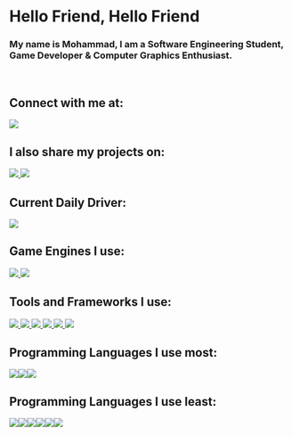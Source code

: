 # Hello Friend, Hello Friend

### My name is Mohammad, I am a Software Engineering Student, Game Developer & Computer Graphics Enthusiast.
<br>

## Connect with me at:
<a href="https://www.linkedin.com/in/Red1C3/">

<img src="https://img.shields.io/badge/linkedin-%230077B5.svg?style=for-the-badge&logo=linkedin&logoColor=white">

</a>

## I also share my projects on:
<a href="https://www.codeberg.org/Red1C3/"><img src="https://img.shields.io/badge/Codeberg-2185D0?style=for-the-badge&logo=Codeberg&logoColor=white">
</a><a href="https://sketchfab.com/Red1C3"><img src="https://img.shields.io/badge/sketchfab-%231CAAD9.svg?&style=for-the-badge&logo=sketchfab&logoColor=white"></a>


## Current Daily Driver:
<a href="https://getfedora.org/">
<img src="https://img.shields.io/badge/fedora-%23294172.svg?&style=for-the-badge&logo=fedora&logoColor=white" />
</a>

## Game Engines I use:
<a href="https://godotengine.org/">
<img src="https://img.shields.io/badge/godot%20engine-%23478CBF.svg?&style=for-the-badge&logo=godot%20engine&logoColor=white" />
</a>
<a href="https://www.cryengine.com/">
<img src="https://img.shields.io/badge/cryengine-%23000000.svg?&style=for-the-badge&logo=cryengine&logoColor=white" />
</a>


## Tools and Frameworks I use:
<a href="https://www.opengl.org/">
<img src="https://img.shields.io/badge/opengl-%235586A4.svg?&style=for-the-badge&logo=opengl&logoColor=white" />
</a>
<a href="https://www.vulkan.org/">
<img src="https://img.shields.io/badge/vulkan-%23AC162C.svg?&style=for-the-badge&logo=vulkan&logoColor=white" />
</a>
<a href="https://git-scm.com/">
<img src="https://img.shields.io/badge/git-%23F05032.svg?&style=for-the-badge&logo=git&logoColor=white" />
</a>
<a href="https://www.blender.org/">
<img src="https://img.shields.io/badge/blender-%23F5792A.svg?&style=for-the-badge&logo=blender&logoColor=white" />
</a>
<a href="https://www.gimp.org/">
<img src="https://img.shields.io/badge/gimp-%235C5543.svg?&style=for-the-badge&logo=gimp&logoColor=white" />
</a>
<a href="https://inkscape.org/">
<img src="https://img.shields.io/badge/inkscape-%23000000.svg?&style=for-the-badge&logo=inkscape&logoColor=white" />
</a>

## Programming Languages I use most:
<img src="https://img.shields.io/badge/c++-%2300599C.svg?style=for-the-badge&logo=c%2B%2B&logoColor=white"><img src="https://img.shields.io/badge/c%23-%23239120.svg?style=for-the-badge&logo=c-sharp&logoColor=white"><img src="https://img.shields.io/badge/go-%2300ADD8.svg?style=for-the-badge&logo=go&logoColor=white">

## Programming Languages I use least:
<img src="https://img.shields.io/badge/c-%2300599C.svg?style=for-the-badge&logo=c&logoColor=white"><img src="https://img.shields.io/badge/java-%23007396.svg?&style=for-the-badge&logo=java&logoColor=white" /><img src="https://img.shields.io/badge/javascript-%23F7DF1E.svg?&style=for-the-badge&logo=javascript&logoColor=black" /><img src="https://img.shields.io/badge/python-%233776AB.svg?&style=for-the-badge&logo=python&logoColor=white" /><img src="https://img.shields.io/badge/typescript-%233178C6.svg?&style=for-the-badge&logo=typescript&logoColor=white" /><img src="https://img.shields.io/badge/lua-%232C2D72.svg?&style=for-the-badge&logo=lua&logoColor=white" />
